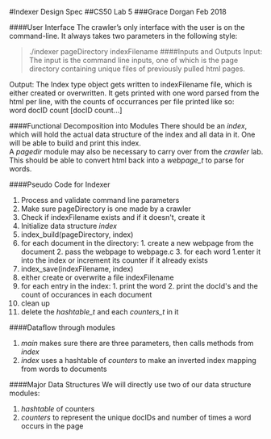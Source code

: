 #Indexer Design Spec
##CS50 Lab 5
###Grace Dorgan Feb 2018

####User Interface
The crawler’s only interface with the user is on the command-line.  It always 
takes two parameters in the following style: 
>./indexer pageDirectory indexFilename
####Inputs and Outputs
Input: The input is the command line inputs, one of which is the page directory
containing unique files of previously pulled html pages.

Output:
The Index type object gets written to indexFilename file, which is either 
created or overwritten.  It gets printed with one word parsed from the html per
line, with the counts of occurrances per file printed like so:   
word docID count [docID count...]

####Functional Decomposition into Modules
There should be an *index*, which will hold the actual data structure of the 
index and all data in it.  One will be able to build and print this index.  
A *pagedir* module may also be necessary to carry over from the *crawler* lab.
This should be able to convert html back into a *webpage_t* to parse for words.

####Pseudo Code for Indexer
1. Process and validate command line parameters
  1. Make sure pageDirectory is one made by a crawler
  2. Check if indexFilename exists and if it doesn't, create it
2. Initialize data structure *index*
3. index_build(pageDirectory, index)
  1. for each document in the directory:
    1. create a new webpage from the document
    2. pass the webpage to webpage.c
    3. for each word
      1.enter it into the index or increment its counter if it already exists
4. index_save(indexFilename, index)
  1. either create or overwrite a file indexFilename
  2. for each entry in the index:
    1. print the word
    2. print the docId's and the count of occurances in each document
5. clean up
  1. delete the *hashtable_t* and each *counters_t* in it

####Dataflow through modules
1. *main* makes sure there are three parameters, then calls methods from *index*
2. *index* uses a hashtable of *counters* to make an inverted index mapping from words to documents

####Major Data Structures
We will directly use two of our data structure modules:
1. *hashtable* of counters
2. *counters* to represent the unique docIDs and number of times a word occurs in the page
